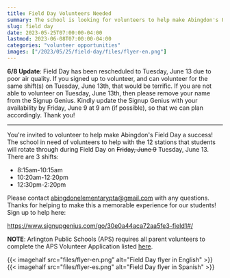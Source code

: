 ```yaml
--- 
title: Field Day Volunteers Needed
summary: The school is looking for volunteers to help make Abingdon's Field Day a success on Tuesday, June 13.
slug: field day
date: 2023-05-25T07:00:00-04:00
lastmod: 2023-06-08T07:00:00-04:00
categories: "volunteer opportunities"
images: ["/2023/05/25/field-day/files/flyer-en.png"]
---
```


**6/8 Update**: Field Day has been rescheduled to Tuesday, June 13 due to poor air quality. If you signed up to volunteer, and can volunteer for the same shift(s) on Tuesday, June 13th, that would be terrific.  If you are not able to volunteer on Tuesday, June 13th, then please remove your name from the Signup Genius.  Kindly update the Signup Genius with your availability by Friday, June 9 at 9 am (if possible), so that we can plan accordingly. Thank you!

---

You're invited to volunteer to help make Abingdon's Field Day a success! The school in need of volunteers to help with the 12 stations that students will rotate through during Field Day on ~~Friday, June 9~~ Tuesday, June 13. There are 3 shifts:

- 8:15am-10:15am
- 10:20am-12:20pm
- 12:30pm-2:20pm

Please contact abingdonelementarypta@gmail.com with any questions. Thanks for helping to make this a memorable experience for our students! Sign up to help here:

https://www.signupgenius.com/go/30e0a44aca72aa5fe3-field1#/

**NOTE**:  Arlington Public Schools (APS) requires all parent volunteers to complete the APS Volunteer Application listed [here](https://abingdon.apsva.us/families/volunteer/).

{{< imagehalf src="files/flyer-en.png" alt="Field Day flyer in English" >}}
{{< imagehalf src="files/flyer-es.png" alt="Field Day flyer in Spanish" >}}